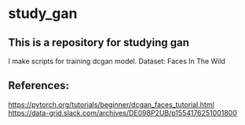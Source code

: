 # study_gan
## This is a repository for studying gan
I make scripts for training dcgan model.
Dataset: Faces In The Wild
## References:
https://pytorch.org/tutorials/beginner/dcgan_faces_tutorial.html
https://data-grid.slack.com/archives/DE098P2UB/p1554176251001800
